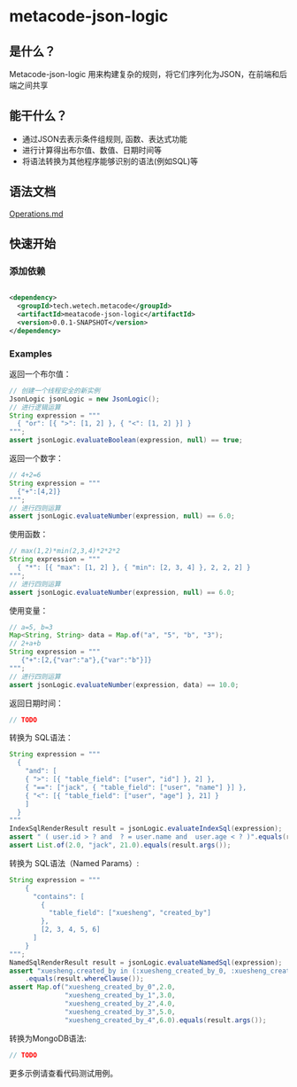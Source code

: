 # metacode-json-logic

## 是什么？

Metacode-json-logic 用来构建复杂的规则，将它们序列化为JSON，在前端和后端之间共享

## 能干什么？

- 通过JSON去表示条件组规则, 函数、表达式功能
- 进行计算得出布尔值、数值、日期时间等
- 将语法转换为其他程序能够识别的语法(例如SQL)等

## 语法文档

[Operations.md](doc%2FOperations.md)

## 快速开始

### 添加依赖

```xml

<dependency>
  <groupId>tech.wetech.metacode</groupId>
  <artifactId>meatacode-json-logic</artifactId>
  <version>0.0.1-SNAPSHOT</version>
</dependency>
```

### Examples

返回一个布尔值：

```java
// 创建一个线程安全的新实例
JsonLogic jsonLogic = new JsonLogic();
// 进行逻辑运算
String expression = """
  { "or": [{ ">": [1, 2] }, { "<": [1, 2] }] }
""";
assert jsonLogic.evaluateBoolean(expression, null) == true;
```

返回一个数字：

```java
// 4+2=6
String expression = """
  {"+":[4,2]}
""";
// 进行四则运算
assert jsonLogic.evaluateNumber(expression, null) == 6.0;
```

使用函数：

```java
// max(1,2)*min(2,3,4)*2*2*2
String expression = """
  { "*": [{ "max": [1, 2] }, { "min": [2, 3, 4] }, 2, 2, 2] }
""";
// 进行四则运算
assert jsonLogic.evaluateNumber(expression, null) == 6.0;
```

使用变量：

```java
// a=5, b=3
Map<String, String> data = Map.of("a", "5", "b", "3");
// 2+a+b
String expression = """
   {"+":[2,{"var":"a"},{"var":"b"}]}
""";
// 进行四则运算
assert jsonLogic.evaluateNumber(expression, data) == 10.0;
```

返回日期时间：

```java
// TODO
```

转换为 SQL语法：

```java
String expression = """
  {
    "and": [
    { ">": [{ "table_field": ["user", "id"] }, 2] },
    { "==": ["jack", { "table_field": ["user", "name"] }] },
    { "<": [{ "table_field": ["user", "age"] }, 21] }
    ]
  }
"""
IndexSqlRenderResult result = jsonLogic.evaluateIndexSql(expression);
assert " ( user.id > ? and  ? = user.name and  user.age < ? )".equals(result.whereClause());;
assert List.of(2.0, "jack", 21.0).equals(result.args());
```

转换为 SQL语法（Named Params）:

```java
String expression = """
    {
      "contains": [
        {
          "table_field": ["xuesheng", "created_by"]
        },
        [2, 3, 4, 5, 6]
      ]
    }
""";
NamedSqlRenderResult result = jsonLogic.evaluateNamedSql(expression);
assert "xuesheng.created_by in (:xuesheng_created_by_0, :xuesheng_created_by_1, :xuesheng_created_by_2, :xuesheng_created_by_3, :xuesheng_created_by_4) "
    .equals(result.whereClause());
assert Map.of("xuesheng_created_by_0",2.0,
              "xuesheng_created_by_1",3.0,
              "xuesheng_created_by_2",4.0,
              "xuesheng_created_by_3",5.0,
              "xuesheng_created_by_4",6.0).equals(result.args());
```

转换为MongoDB语法: 

```java
// TODO
```

更多示例请查看代码测试用例。

